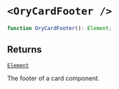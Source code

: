 # `<OryCardFooter />`

```ts
function OryCardFooter(): Element;
```

## Returns

[`Element`](https://github.com/DefinitelyTyped/DefinitelyTyped/blob/9519439d51f51f794efa1b5865d3a9224c337bfd/types/react/jsx-runtime.d.ts#L6)

The footer of a card component.
